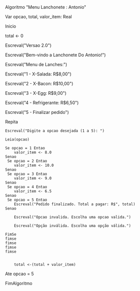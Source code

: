 Algoritmo "Menu Lanchonete : Antonio"

Var
opcao, total, valor_item: Real

Inicio

total <- 0

Escreval("Versao 2.0")

Escreval("Bem-vindo a Lanchonete Do Antonio!")


Escreval("Menu de Lanches:")

Escreval("1 - X-Salada: R$8,00")

Escreval("2 - X-Bacon: R$10,00")

Escreval("3 - X-Egg: R$9,00")

Escreval("4 - Refrigerante: R$6,50")

Escreval("5 - Finalizar pedido")

Repita

    Escreval("Digite a opcao desejada (1 a 5): ")
    
    Leia(opcao)

    Se opcao = 1 Entao
        valor_item <- 8.0
    Senao
     Se opcao = 2 Entao
        valor_item <- 10.0
    Senao
     Se opcao = 3 Entao
        valor_item <- 9.0
    Senao
     Se opcao = 4 Entao
        valor_item <- 6.5
    Senao
     Se opcao = 5 Entao
        Escreval("Pedido finalizado. Total a pagar: R$", total)
    Senao

        Escreval("Opcao invalida. Escolha uma opcao valida.")

        Escreval("Opção inválida. Escolha uma opção válida.")

    FimSe
    fimse
    fimse
    fimse
    fimse


        total <-(total + valor_item)


Ate opcao = 5


FimAlgoritmo

